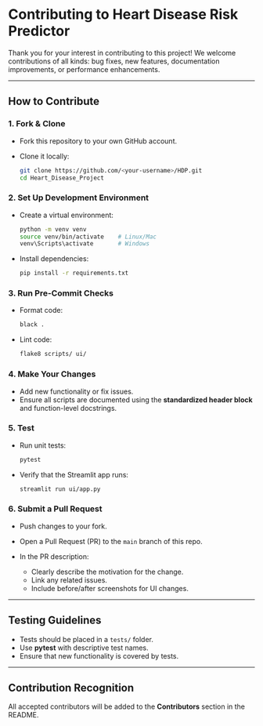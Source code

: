 # Contributing to Heart Disease Risk Predictor

Thank you for your interest in contributing to this project!
We welcome contributions of all kinds: bug fixes, new features, documentation improvements, or performance enhancements.

---

## How to Contribute

### 1. Fork & Clone

* Fork this repository to your own GitHub account.
* Clone it locally:

  ```bash
  git clone https://github.com/<your-username>/HDP.git
  cd Heart_Disease_Project
  ```

### 2. Set Up Development Environment

* Create a virtual environment:

  ```bash
  python -m venv venv
  source venv/bin/activate    # Linux/Mac
  venv\Scripts\activate       # Windows
  ```
* Install dependencies:

  ```bash
  pip install -r requirements.txt
  ```

### 3. Run Pre-Commit Checks

* Format code:

  ```bash
  black .
  ```
* Lint code:

  ```bash
  flake8 scripts/ ui/
  ```

### 4. Make Your Changes

* Add new functionality or fix issues.
* Ensure all scripts are documented using the **standardized header block** and function-level docstrings.

### 5. Test

* Run unit tests:

  ```bash
  pytest
  ```
* Verify that the Streamlit app runs:

  ```bash
  streamlit run ui/app.py
  ```

### 6. Submit a Pull Request

* Push changes to your fork.
* Open a Pull Request (PR) to the `main` branch of this repo.
* In the PR description:

  * Clearly describe the motivation for the change.
  * Link any related issues.
  * Include before/after screenshots for UI changes.

---

## Testing Guidelines

* Tests should be placed in a `tests/` folder.
* Use **pytest** with descriptive test names.
* Ensure that new functionality is covered by tests.

---

## Contribution Recognition

All accepted contributors will be added to the **Contributors** section in the README.
